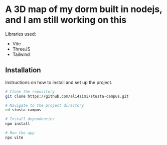 # A 3D map of my dorm built in nodejs, and I am still working on this

Libraries used:
  - Vite
  - ThreeJS
  - Tailwind


## Installation
Instructions on how to install and set up the project.

```bash
# Clone the repository
git clone https://github.com/ali4zimi/stusta-campus.git

# Navigate to the project directory
cd stusta-campus

# Install dependencies
npm install

# Run the app
npx vite
```
